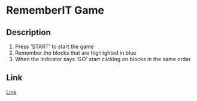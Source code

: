 # RememberIT Game

## Description
1. Press 'START' to start the game
2. Remember the blocks that are highlighted in blue
3. When the indicator says 'GO' start clicking on blocks in the same order

## Link
[Link](https://rememberitgame.netlify.app/)
